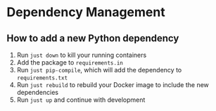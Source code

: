 # Dependency Management

## How to add a new Python dependency

1. Run `just down` to kill your running containers
1. Add the package to `requirements.in`
1. Run `just pip-compile`, which will add the dependency to `requirements.txt`
1. Run `just rebuild` to rebuild your Docker image to include the new dependencies
2. Run `just up` and continue with development
